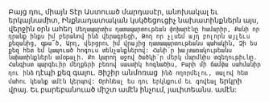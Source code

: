 
Բայց դու, միայն Տէր Աստուած մարդասէր,
անոխակալ եւ երկայնամիտ,
Ինքնադատական կսկծեցուցիչ նախատինքներն
այս, վերջին օրն ահեղ`
Մեղապարտիս դատապարտութեան փոխարէնը
համարիր,
Քանի որ դրանք ինքս իմ բերանով ինձ
վերագրեցի,
Թող որ չլսեմ այդ բոլորն այլեւս քեզանից, գթա՜ծ,
Արդ, վերցրու իմ վրայից դատապարտութեանս
պահակին,
Զի ես քեզ հետ եմ կապուած հոգուս
տենչանքներով:
Հանի՛ր խայտառակութեանս նախատինքներն
ամօթալի.
Քո կարող աջով ծածկի՛ր մերկ մարմնիս
տգեղութիւնը.
Հանգիստ պարգեւիր մեղքերի բեռով սաստիկ
հոգնածիս,
Բարի մի ճամփա սահմանիր դու ինձ` դէպի քեզ
գալու.
Յիշիր անմոռաց` ինձ ողորմելու, տալով հետ
մահու կեանք ամէն կերպով:
Օրհնեալ ես դու երկնքում եւ գովեալ` երկրի վրայ.
Եւ բարեբանուած միշտ ամէն ինչում, յաւիտեանս.
ամէն:



